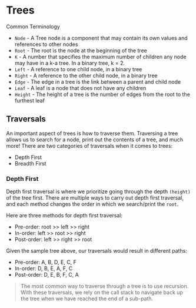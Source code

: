 # Trees

Common Terminology
-	`Node` - A Tree node is a component that may contain its own values and references to other nodes
-	`Root` - The root is the node at the beginning of the tree
-	`K` - A number that specifies the maximum number of children any node may have in a k-a tree. In a binary tree, k = 2.
-	`Left` - A reference to one child node, in a binary tree
-	`Right` - A reference to the other child node, in a binary tree
-	`Edge` - The edge in a tree is the link between a parent and child node
-	`Leaf` - A leaf is a node that does not have any children
-	`Height` - The height of a tree is the number of edges from the root to the furthest leaf


## Traversals
An important aspect of trees is how to traverse them. Traversing a tree allows us to search for a node, print out the contents of a tree, and much more! There are two categories of traversals when it comes to trees:
- Depth First
- Breadth First


### Depth First

Depth first traversal is where we prioritize going through the depth `(height)` of the tree first. There are multiple ways to carry out depth first traversal, and each method changes the order in which we search/print the `root`. 
 
Here are three methods for depth first traversal:

- Pre-order: root >> left >> right
- In-order: left >> root >> right
- Post-order: left >> right >> root

Given the sample tree above, our traversals would result in different paths:

- Pre-order: A, B, D, E, C, F
- In-order: D, B, E, A, F, C
- Post-order: D, E, B, F, C, A

> The most common way to traverse through a tree is to use recursion. With these traversals, we rely on the call stack to navigate back up the tree when we have reached the end of a sub-path.

